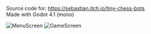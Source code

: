 Source code for: https://sebastian.itch.io/tiny-chess-bots </br>
Made with Godot 4.1 (mono)

![MenuScreen](https://img.itch.zone/aW1hZ2UvMjQzNTU4NC8xNDQyMjQxNC5wbmc=/original/7Ng9ay.png)
![GameScreen](https://img.itch.zone/aW1hZ2UvMjQzNTU4NC8xNDQyMjQxNS5wbmc=/original/rWu6Hi.png)
